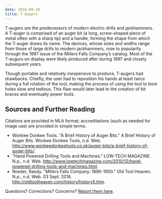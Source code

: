 ```yaml
---
date: 2016-09-10
title: T-Augers
---
```


T-augers are the predecessors of modern electric drills and jackhammers. A T-auger is comprised of an auger bit (a long, screw-shaped piece of metal often with a sharp tip) and a handle, forming the shape from which the T-auger draws its name. The devices, whose sizes and widths range from those of large drills to modern jackhammers, rose to popularity through the 1897 issue of the Millers Falls Company’s catalog. Most of the T-augurs on display were likely produced after during 1897 and closely subsequent years.

Though portable and relatively inexpensive to produce, T-augers had drawbacks. Chiefly, the user had to reposition his hands at least twice during a full rotation of the tool, making the process of using the tool to bore holes slow and tedious. This flaw would later lead to the creation of bit braces and eventually power tools.

## Sources and Further Reading
Citations are provided in MLA format; accreditations (such as needed for image use) are provided in simple terms.

* Wonkee Donkee Tools. "A Brief History of Auger Bits." A Brief History of Auger Bits. Wonkee Donkee Tools, n.d. Web. <http://www.wonkeedonkeetools.co.uk/auger-bits/a-brief-history-of-auger-bits/>. 
* "Hand Powered Drilling Tools and Machines." LOW-TECH MAGAZINE. N.p., n.d. Web. <http://www.lowtechmagazine.com/2010/12/hand-powered-drilling-tools-and-machines.html>.
* Roeder, Randy. "Millers Falls Company: 1890-1900." Old Tool Heaven. N.p., n.d. Web. 03 Sept. 2016. <http://oldtoolheaven.com/history/history5.htm>.

Questions? Corrections? Concerns? [Report them here](https://737f6476.dataplicity.io/concerns).

